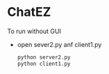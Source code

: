 # ChatEZ


To run without GUI
- open sever2.py anf client1.py
  ```python 
  python server2.py
  python client1.py
  ```
